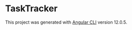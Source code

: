 # TaskTracker

This project was generated with [Angular CLI](https://github.com/angular/angular-cli) version 12.0.5.
